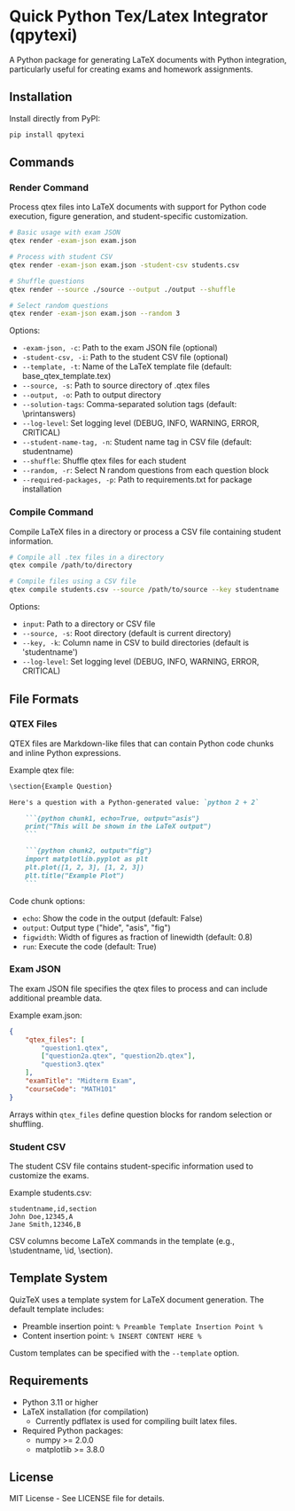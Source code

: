 # Quick Python Tex/Latex Integrator (qpytexi)

A Python package for generating LaTeX documents with Python integration, particularly useful for creating exams and homework assignments.

## Installation

Install directly from PyPI:

```bash
pip install qpytexi
```

## Commands

### Render Command

Process qtex files into LaTeX documents with support for Python code execution, figure generation, and student-specific customization.

```bash
# Basic usage with exam JSON
qtex render -exam-json exam.json

# Process with student CSV
qtex render -exam-json exam.json -student-csv students.csv

# Shuffle questions
qtex render --source ./source --output ./output --shuffle

# Select random questions
qtex render -exam-json exam.json --random 3
```

Options:
- `-exam-json, -c`: Path to the exam JSON file (optional)
- `-student-csv, -i`: Path to the student CSV file (optional)
- `--template, -t`: Name of the LaTeX template file (default: base_qtex_template.tex)
- `--source, -s`: Path to source directory of .qtex files
- `--output, -o`: Path to output directory
- `--solution-tags`: Comma-separated solution tags (default: \printanswers)
- `--log-level`: Set logging level (DEBUG, INFO, WARNING, ERROR, CRITICAL)
- `--student-name-tag, -n`: Student name tag in CSV file (default: studentname)
- `--shuffle`: Shuffle qtex files for each student
- `--random, -r`: Select N random questions from each question block
- `--required-packages, -p`: Path to requirements.txt for package installation

### Compile Command

Compile LaTeX files in a directory or process a CSV file containing student information.

```bash
# Compile all .tex files in a directory
qtex compile /path/to/directory

# Compile files using a CSV file
qtex compile students.csv --source /path/to/source --key studentname
```

Options:
- `input`: Path to a directory or CSV file
- `--source, -s`: Root directory (default is current directory)
- `--key, -k`: Column name in CSV to build directories (default is 'studentname')
- `--log-level`: Set logging level (DEBUG, INFO, WARNING, ERROR, CRITICAL)

## File Formats

### QTEX Files
QTEX files are Markdown-like files that can contain Python code chunks and inline Python expressions.

Example qtex file:
```markdown
\section{Example Question}

Here's a question with a Python-generated value: `python 2 + 2`

    ```{python chunk1, echo=True, output="asis"}
    print("This will be shown in the LaTeX output")
    ```

    ```{python chunk2, output="fig"}
    import matplotlib.pyplot as plt
    plt.plot([1, 2, 3], [1, 2, 3])
    plt.title("Example Plot")
    ```
```

Code chunk options:
- `echo`: Show the code in the output (default: False)
- `output`: Output type ("hide", "asis", "fig")
- `figwidth`: Width of figures as fraction of linewidth (default: 0.8)
- `run`: Execute the code (default: True)

### Exam JSON
The exam JSON file specifies the qtex files to process and can include additional preamble data.

Example exam.json:
```json
{
    "qtex_files": [
        "question1.qtex",
        ["question2a.qtex", "question2b.qtex"],
        "question3.qtex"
    ],
    "examTitle": "Midterm Exam",
    "courseCode": "MATH101"
}
```

Arrays within `qtex_files` define question blocks for random selection or shuffling.

### Student CSV
The student CSV file contains student-specific information used to customize the exams.

Example students.csv:
```csv
studentname,id,section
John Doe,12345,A
Jane Smith,12346,B
```

CSV columns become LaTeX commands in the template (e.g., \studentname, \id, \section).

## Template System

QuizTeX uses a template system for LaTeX document generation. The default template includes:
- Preamble insertion point: `% Preamble Template Insertion Point %`
- Content insertion point: `% INSERT CONTENT HERE %`

Custom templates can be specified with the `--template` option.

## Requirements

- Python 3.11 or higher
- LaTeX installation (for compilation)
    - Currently pdflatex is used for compiling built latex files.
- Required Python packages:
  - numpy >= 2.0.0
  - matplotlib >= 3.8.0

## License

MIT License - See LICENSE file for details.